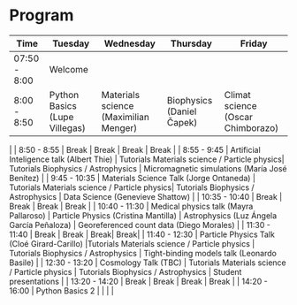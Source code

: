 # Program


| Time  | Tuesday | Wednesday | Thursday | Friday |
| ------------- | ------------- | ------------- | ------------- | ------------- |
| 07:50 - 8:00  | Welcome  | | | |
| 8:00 - 8:50  | Python Basics (Lupe Villegas)  | Materials science (Maximilian Menger)	| Biophysics (Daniel Čapek) | Climat science (Oscar Chimborazo)
|
| 8:50 - 8:55  |  Break | Break | Break | Break |
| 8:55 - 9:45 | Artificial Inteligence talk (Albert Thie)  | Tutorials Materials science / Particle physics| Tutorials Biophysics / Astrophysics | Micromagnetic simulations (María José Benítez) |
| 9:45 - 10:35  | Materials Science Talk (Jorge Ontaneda)  | Tutorials Materials science / Particle physics| Tutorials Biophysics / Astrophysics | Data Science (Genevieve Shattow) |
| 10:35 - 10:40  |  Break | Break | Break | Break |
| 10:40 - 11:30  | Medical physics talk (Mayra Pallaroso) | Particle Physics (Cristina Mantilla) | Astrophysics (Luz Ángela García Peñaloza) | Georeferenced count data (Diego Morales) |
| 11:30 - 11:40  |  Break | Break | Break| Break|
| 11:40 - 12:30  | Particle Physics Talk (Cloé Girard-Carillo) |Tutorials Materials science / Particle physics | Tutorials Biophysics / Astrophysics | Tight-binding models talk (Leonardo Basile) |
| 12:30 - 13:20  | Cosmology Talk (TBC)  | Tutorials Materials science / Particle physics | Tutorials Biophysics / Astrophysics | Student presentations |
| 13:20 - 14:20  |  Break | Break | Break | Break |
| 14:20 - 16:00  | Python Basics 2 | | | |

